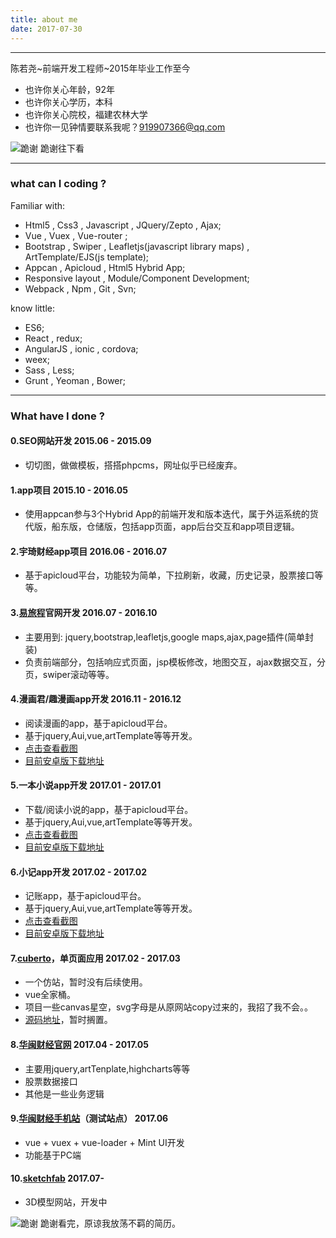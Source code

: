 ```yaml
---
title: about me
date: 2017-07-30
---
```


------

陈若尧~前端开发工程师~2015年毕业工作至今

* 也许你关心年龄，92年
* 也许你关心学历，本科
* 也许你关心院校，福建农林大学
* 也许你一见钟情要联系我呢？919907366@qq.com


![跪谢](https://raw.githubusercontent.com/cry101/Some-little-projects/master/image/1.jpg)
跪谢往下看

------
### what can I coding ?
Familiar with:
* Html5 , Css3 , Javascript , JQuery/Zepto , Ajax;
* Vue , Vuex , Vue-router ;
* Bootstrap , Swiper , Leafletjs(javascript library maps) , ArtTemplate/EJS(js template);
* Appcan , Apicloud , Html5 Hybrid App;
* Responsive layout , Module/Component Development;
* Webpack , Npm , Git , Svn;

know little:
* ES6;
* React , redux;
* AngularJS , ionic , cordova;
* weex;
* Sass , Less;
* Grunt , Yeoman , Bower;

------
### What have I done ?
#### 0.SEO网站开发 2015.06 - 2015.09
* 切切图，做做模板，搭搭phpcms，网址似乎已经废弃。

#### 1.app项目  2015.10 - 2016.05
* 使用appcan参与3个Hybrid App的前端开发和版本迭代，属于外运系统的货代版，船东版，仓储版，包括app页面，app后台交互和app项目逻辑。

#### 2.宇琦财经app项目  2016.06 - 2016.07
* 基于apicloud平台，功能较为简单，下拉刷新，收藏，历史记录，股票接口等等。

#### 3.[易旅程](http://www.91elc.com/)官网开发  2016.07 - 2016.10
* 主要用到: jquery,bootstrap,leafletjs,google maps,ajax,page插件(简单封装)
* 负责前端部分，包括响应式页面，jsp模板修改，地图交互，ajax数据交互，分页，swiper滚动等等。

#### 4.漫画君/趣漫画app开发  2016.11 - 2016.12
* 阅读漫画的app，基于apicloud平台。
* 基于jquery,Aui,vue,artTemplate等等开发。
* [点击查看截图](https://cry101.github.io/2017/02/14/pro-comic/)
* [目前安卓版下载地址](https://fir.im/5mgp)

#### 5.一本小说app开发  2017.01 - 2017.01
* 下载/阅读小说的app，基于apicloud平台。
* 基于jquery,Aui,vue,artTemplate等等开发。
* [点击查看截图](https://cry101.github.io/2017/02/11/pro-novel/)
* [目前安卓版下载地址](https://fir.im/zehf)

#### 6.小记app开发  2017.02 - 2017.02
* 记账app，基于apicloud平台。
* 基于jquery,Aui,vue,artTemplate等等开发。
* [点击查看截图](https://cry101.github.io/2017/03/15/pro-note/)
* [目前安卓版下载地址](https://fir.im/mejd)

#### 7.[cuberto](http://cuberto.91elc.com)，单页面应用  2017.02 - 2017.03
* 一个仿站，暂时没有后续使用。
* vue全家桶。
* 项目一些canvas星空，svg字母是从原网站copy过来的，我招了我不会。。
* [源码地址](https://github.com/cry101/vue-cuberto)，暂时搁置。

#### 8.[华闽财经官网](http://www.hmcjzx.com) 2017.04 - 2017.05
* 主要用jquery,artTenplate,highcharts等等
* 股票数据接口
* 其他是一些业务逻辑

#### 9.[华闽财经手机站](http://test.m.hmcjzx.com/)（测试站点） 2017.06
* vue + vuex + vue-loader + Mint UI开发
* 功能基于PC端

#### 10.[sketchfab](https://github.com/XiaMenYuQi/sketchfab) 2017.07-
* 3D模型网站，开发中

![跪谢](https://raw.githubusercontent.com/cry101/Some-little-projects/master/image/1.jpg)
跪谢看完，原谅我放荡不羁的简历。